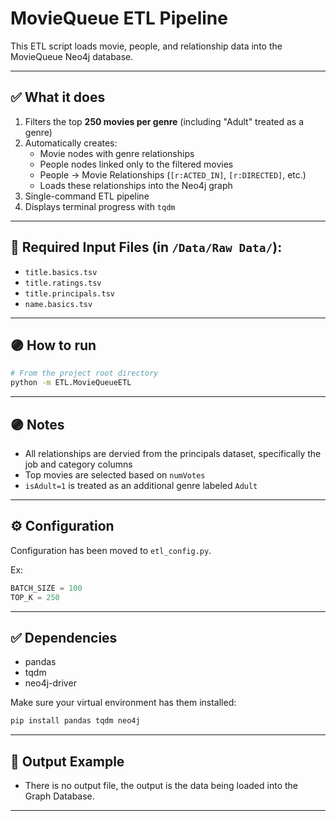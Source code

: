 # MovieQueue ETL Pipeline

This ETL script loads movie, people, and relationship data into the MovieQueue Neo4j database.

---

## ✅ What it does

1. Filters the top **250 movies per genre** (including "Adult" treated as a genre)
2. Automatically creates:
   - Movie nodes with genre relationships
   - People nodes linked only to the filtered movies
   - People -> Movie Relationships (`[r:ACTED_IN]`, `[r:DIRECTED]`, etc.)
   - Loads these relationships into the Neo4j graph
3. Single-command ETL pipeline
4. Displays terminal progress with `tqdm`

---

## 📂 Required Input Files (in `/Data/Raw Data/`):

- `title.basics.tsv`
- `title.ratings.tsv`
- `title.principals.tsv`
- `name.basics.tsv`

---

## 🟣 How to run

```bash
# From the project root directory
python -m ETL.MovieQueueETL
```

---

## 🟣 Notes

- All relationships are dervied from the principals dataset, specifically the job and category columns
- Top movies are selected based on `numVotes`
- `isAdult=1` is treated as an additional genre labeled `Adult`

---

## ⚙️ Configuration

Configuration has been moved to `etl_config.py`.

Ex: 
```python
BATCH_SIZE = 100
TOP_K = 250
```

---

## ✅ Dependencies

- pandas
- tqdm
- neo4j-driver

Make sure your virtual environment has them installed:

```bash
pip install pandas tqdm neo4j
```

---

## 👀 Output Example

- There is no output file, the output is the data being loaded into the Graph Database.

---

